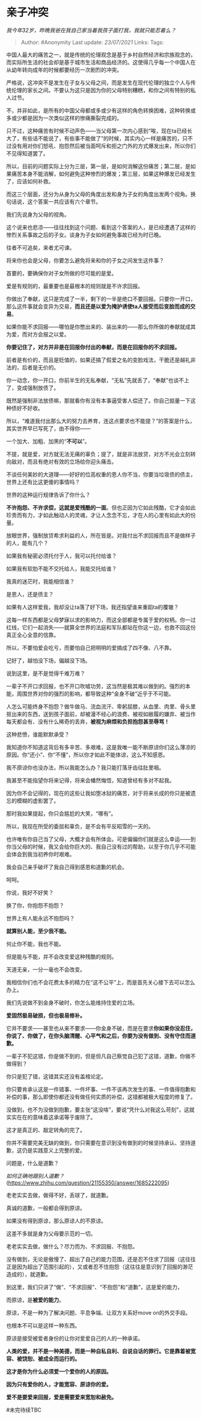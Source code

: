 # 亲子冲突
*我今年32岁，昨晚我爸在我自己家当着我孩子面打我，我就只能忍着么？*

> Author: #Anonymity
> Last update: *23/07/2021*
> Links:
> Tags:

中国人最大的痛苦之一，就是传统的伦理观念是基于乡村自然经济和宗族观念的，而实际所生活的社会却是基于城市生活和商品经济的。这使得几乎每一个中国人在从幼年转向成年的时候都要经历一次剧烈的冲突。

严格说，这冲突不是发生在子女与父母之间，而是发生在现代伦理的独立个人与传统伦理的家长之间。不要认为这只是因为你的父母特别糟糕，和你之间有特别的私人过节。

不，并非如此，是所有的中国父母都或多或少有这样的角色转换困难，这种转换或多或少都是因为一次类似这样的惨痛撕裂完成的。

只不过，这种痛苦有时候不动声色——当父母第一次内心感到“唉，现在ta已经长大了，有些话不能说了，有些事不能做了”的时候，其实内心一样是痛苦的，只不过没有用对你们怒吼、抱怨然后被当面呵斥和拒之门外的方式爆发出来，所以你们不见得知道罢了。

所以，目前的问题实际上分为三层，第一层，是如何消解这份痛苦；第二层，是如果痛苦本身不能消解，如何避免这种惨烈的爆发；第三层，如果这种爆发已经发生了，应该如何补救。

而这三个层面，还分为从身为父母的角度出发和身为子女的角度出发两个视角。换句话说，这个答案一共应该有六个章节。

我们先说身为父母的视角。

这个说来也悲凉——往往找到这个问题、看到这个答案的人，是已经遭遇了这样的惨烈关系事故之后的子女。谈身为子女如何避免事故已经为时已晚。

往者不可追矣，来者尤可谏。

将来你也会是父母，你要怎么避免将来和你的子女之间发生这件事？

首要的，要确保你对子女所做的尽可能的是爱。

爱是有规则的，最重要也是最根本的规则就是不许求回报。

你做出了奉献，这只是完成了一半，剩下的一半是绝口不要回报。只要你一开口，那么这件事就会变异为交易，**而且还是以爱为掩护诱使ta人接受而后变脸而成的交易**。

如果你能不求回报——哪怕是你憋出来的、装出来的——那么你所做的奉献就成其为爱，而对方会报之以爱。

**你要记住了，对方并非是在回报你付出的奉献，而是在回报你的不求回报。**

前者是有价的，而且是贬值的，如果还搞了假爱之名的变脸戏法，干脆还是越礼非法的，后者是无价的。

你一动念，你一开口，你前半生的无私奉献，“无私”先就丢了，“奉献”也谈不上了，变成强制放债了。

既然是强制非法放债嘛，那就看你有没有本事逼受害人偿还了。你自己掂量一下这种债好不好收。

所以，“难道我付出那么大的努力去养育，连这点要求也不能提？”的答案是什么，其实世界早已写死了，由不得你——

一个加大、加粗、加黑的“**不可以**”。

不提，就是爱，对方就无法无痛的辜负；提了，就是非法放贷，对方不光会立刻转向敌对，而且有绝对有效的立场给你迎头痛击。

不谈任何美妙的大道理——好好的位高权重的恩人你不当，你要当垃圾债的债主，世界上还有比这更傻的事情吗？

世界的这种运行规律告诉了你什么？

**不许抱怨、不许求偿，这就是爱残酷的一面**。但也正因为它如此残酷，它才会如此珍贵而有力，才如此触动人的灵魂，才让人念念不忘，才在人的心里有如此大的份量。

放眼世界，强制放贷希求利益的人，所在皆是。对我付出不求回报而且不是做样子的人，能有几个？

如果我有秘密必须托付于人，我可以托付给谁？

如果我有软肋不能不交托给人，我能交托给谁？

我真的迷茫时，我能相信谁？

是恩人，还是债主？

如果有人这样爱我，我却没让ta落了好下场，我还指望谁来重蹈ta的覆辙？

这每一样东西都是父母梦寐以求的影响力，而这全部都是专属于爱的权柄。你一过红线，它们一起消失——就算全世界的法庭和军队都站在你这一边，也救不回这份真正全心全意的信靠。

所以，不要怕爱会吃亏，而要怕自己把明明的爱搞成了四不像、八不靠。

记好了，越怕没下场，偏越没下场。

说到这里，是不是觉得千难万难？

一辈子不开口求回报，也不开口吹嘘功劳，这当然是极其难以做到的。强烈的本能，周围世界对你的强烈的影响，都导致这种“金身不破”近乎于不可能。

人怎么可能终身不抱怨？做牛做马、流血流汗、卑躬屈膝，从血里、肉里、骨头里抠出来的东西，送到孩子面前，却被漫不经心的浪费、被视如敝履的嫌弃、被当作每天都会有、没有什么稀奇的丢弃，**被视为麻烦和负担抱怨甚至辱骂！**

这种悲愤，谁能默默承受？

我知道你不知道这背后有多辛苦、多艰难，这是我唯一能不断原谅你们这么薄凉的原因。你“还小”、你“不懂”，所以你才如此不能体谅，这么不知感恩。

我不原谅你也没办法，所以我能怎么办？我只能打落牙齿往肚里咽。

我甚至不能指望你将来记得，将来会幡然悔悟，知道曾经有多对不起我。

因为你不会记得的，现在的这些让我如堕冰狱的痛苦，对于将来长成的你只是被遗忘的模糊的虚影罢了。

那时我如果提起，你只会尴尬的大笑，“哪有”。

所以，我现在所受的委屈和辜负，是不会有平反昭雪的一天的。

也许唯有你自己当了父母，大概才会有所体会。可是偏偏你们就是这么幸运——到你当父母的时候，我又会给你巨大的、我自己没有过的帮助，以至于你几乎不可能会体会到我当初养你时艰难。

我会自己亲手破坏了我自己得到感恩和道歉的机会。

呵呵。

你说，我好不好笑？

换了你，你抱怨不抱怨？

世界上有人能永远不抱怨吗？

**就算别人能，至少我不能。**

何止你不能，我也不能。

但是能与不能，并不会改变爱这种残酷的规则。

天道无亲，一分一毫也不会改变。

我相信你们也不会花费太多的精力在“这不公平”上，而是首先关心接下去可以怎么办上。

我们先说做不到金身不破时，你怎么能维持住爱的立场。

**爱固然极易破损，但也极易修补。**

它并不要求——甚至也从来不要求——你金身不破，而是在要求**你如果你没忍住，你说了、你做了，在你头脑清醒、心平气和之后，你要为没有做到、没有守住而道歉。**

一辈子不犯这错，你是做不到的，但是但凡自己察觉自己犯了这错，道歉，你做不做得到？

你只是犯了错，这错其实还没有盖棺论定。

你只要肯承认这是一件错事、一件坏事、一件不该再次发生的事、一件值得抱歉和补偿的事，那么即使你都还没有做任何实质的补偿，这错都被极大程度的修复了。

没做到，也不为没做到抱歉，要主张“这没啥”，要说“凭什么对我这么苛刻”，这就实实在在的意味着这承诺等于废除了。

这才是真正的、敲定转角的完了。

你并不需要完美无缺的做到，你只需要在意识到没有做到的时候坚持承认、坚持道歉，这仍是实践意义上完整的爱。

问题是，什么是道歉？

*如何正确地跟别人道歉？*(https://www.zhihu.com/question/21155350/answer/1685222095)

老老实实去做，做得不好，丢球了，就道歉。

真诚的道歉，一般都会得到原谅。

如果没有得到原谅，那么原谅人的不原谅。

这差不多就是身为父母要示范的一切。

老老实实去做，做什么？尽力而为、不求回报、不抱怨。

没有做到，无论是傲慢了、超出了自己的能力范围，还是忍不住求了回报（这往往正是因为超出了范围引起的），又或者忍不住抱怨（这往往是意识到了回报的渺茫造成的），就道歉。

到这里，我们只讲了“做”、“不求回报”、“不抱怨”和“道歉”，这是爱的能力，

而原谅，是**被爱的能力**。

原谅，不是一种为了解决问题、平息争端、让双方关系好move on的外交手段。

也根本不可以是这样一种东西。

原谅是接受被爱者身份的让你对爱爱自己的人的一种承诺。

**人类的爱，并不是一种美德，而是一种自私自利、自说自话的罪行。它是靠着被宽容、被饶恕、被成全而运行的。**

**这才是你为什么必须爱一个爱你的人的原因。**

**因为只有爱你的人，才能宽容、原谅你的爱。**

**爱不是要爱来回报，爱是需要爱来宽恕和赦免。**

#未完待续TBC
